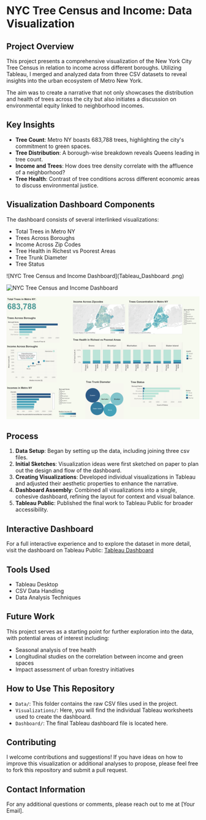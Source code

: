 # NYC Tree Census and Income: Data Visualization

## Project Overview
This project presents a comprehensive visualization of the New York City Tree Census in relation to income across different boroughs. Utilizing Tableau, I merged and analyzed data from three CSV datasets to reveal insights into the urban ecosystem of Metro New York. 

The aim was to create a narrative that not only showcases the distribution and health of trees across the city but also initiates a discussion on environmental equity linked to neighborhood incomes.

## Key Insights
- **Tree Count**: Metro NY boasts 683,788 trees, highlighting the city's commitment to green spaces.
- **Tree Distribution**: A borough-wise breakdown reveals Queens leading in tree count.
- **Income and Trees**: How does tree density correlate with the affluence of a neighborhood?
- **Tree Health**: Contrast of tree conditions across different economic areas to discuss environmental justice.

## Visualization Dashboard Components
The dashboard consists of several interlinked visualizations:
- Total Trees in Metro NY
- Trees Across Boroughs
- Income Across Zip Codes
- Tree Health in Richest vs Poorest Areas
- Tree Trunk Diameter
- Tree Status

![NYC Tree Census and Income Dashboard](Tableau_Dashboard .png)

![NYC Tree Census and Income Dashboard](Tableau_Dashboard.png)

![NYC Tree Census and Income Dashboard](Tableau_Dashboard%20.png)


## Process
1. **Data Setup**: Began by setting up the data, including joining three csv files.
2. **Initial Sketches**: Visualization ideas were first sketched on paper to plan out the design and flow of the dashboard.
3. **Creating Visualizations**: Developed individual visualizations in Tableau and adjusted their aesthetic properties to enhance the narrative.
4. **Dashboard Assembly**: Combined all visualizations into a single, cohesive dashboard, refining the layout for context and visual balance.
5. **Tableau Public**: Published the final work to Tableau Public for broader accessibility.

## Interactive Dashboard
For a full interactive experience and to explore the dataset in more detail, visit the dashboard on Tableau Public:
[Tableau Dashboard](https://lnkd.in/egpRmTgX)

## Tools Used
- Tableau Desktop
- CSV Data Handling
- Data Analysis Techniques

## Future Work
This project serves as a starting point for further exploration into the data, with potential areas of interest including:
- Seasonal analysis of tree health
- Longitudinal studies on the correlation between income and green spaces
- Impact assessment of urban forestry initiatives

## How to Use This Repository
- `Data/`: This folder contains the raw CSV files used in the project.
- `Visualizations/`: Here, you will find the individual Tableau worksheets used to create the dashboard.
- `Dashboard/`: The final Tableau dashboard file is located here.

## Contributing
I welcome contributions and suggestions! If you have ideas on how to improve this visualization or additional analyses to propose, please feel free to fork this repository and submit a pull request.

## Contact Information
For any additional questions or comments, please reach out to me at [Your Email].


